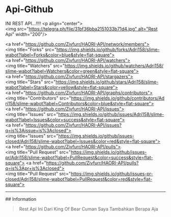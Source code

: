# Api-Github
INI REST API...!!!!
<p align="center"> 
 <img src="https://telegra.ph/file/31bf36bba2151033b71d4.jpg" alt="Rest Api" width="200"/> 
  
 </p> 
  
 <a href="https://github.com/Zivfurr/HAORI-API/network/members"><img title="Forks" src="https://img.shields.io/github/forks/Adri158/slime-wabot?label=Forks&color=blue&style=flat-square"></a> 
 <a href="https://github.com/Zivfurr/HAORI-API/watchers"><img title="Watchers" src="https://img.shields.io/github/watchers/Adri158/slime-wabot?label=Watchers&color=green&style=flat-square"></a> 
 <a href="https://github.com/Zivfurr/HAORI-API/stargazers"><img title="Stars" src="https://img.shields.io/github/stars/Adri158/slime-wabot?label=Stars&color=yellow&style=flat-square"></a> 
 <a href="https://github.com/Zivfurr/HAORI-API/graphs/contributors"><img title="Contributors" src="https://img.shields.io/github/contributors/Adri158/slime-wabot?label=Contributors&color=blue&style=flat-square"></a> 
 <a href="https://github.com/Zivfurr/HAORI-API/issues"><img title="Issues" src="https://img.shields.io/github/issues/Adri158/slime-wabot?label=Issues&color=success&style=flat-square"></a> 
 <a href="https://github.com/Zivfurr/HAORI-API/issues?q=is%3Aissue+is%3Aclosed"><img title="Issues" src="https://img.shields.io/github/issues-closed/Adri158/slime-wabot?label=Issues&color=red&style=flat-square"></a> 
 <a href="https://github.com/Zivfurr/HAORI-API/pulls"><img title="Pull Request" src="https://img.shields.io/github/issues-pr/Adri158/slime-wabot?label=PullRequest&color=success&style=flat-square"></a> 
 <a href="https://github.com/Zivfurr/HAORI-API/pulls?q=is%3Apr+is%3Aclosed"><img title="Pull Request" src="https://img.shields.io/github/issues-pr-closed/Adri158/slime-wabot?label=PullRequest&color=red&style=flat-square"></a> 
  
--- 
  
 ## Information 
 > Rest Api Ini Dari King Of Bear Cuman Saya Tambahkan Berapa Aja
 
